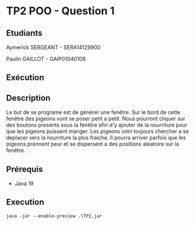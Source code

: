 # TP2 POO - Question 1

## Etudiants

Aymerick SERGEANT - SERA14129900

Paulin GAILLOT - GAIP01040108

## Exécution

## Description 

Le but de se programe est de générer une fenêtre. Sur le bord de cette fenêtre des pigeons vont se poser petit a petit. Nous pourront cliquer sur des boutons presents sous la fenêtre afin d'y ajouter de la nourriture pour que les pigeons puissent manger. 
Les pigeons votn toujours chercher a se deplacer vers la nourriture la plus fraiche.
Il pourra arriver parfois que les pigeons prennent peur et se dispersent a des positions aleatoire sur la fenêtre.

## Prérequis 

- Java 19

## Execution

``java -jar --enable-preview .\TP2.jar``
